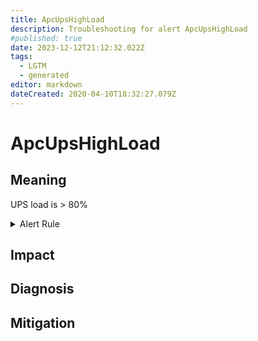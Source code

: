 ```yaml
---
title: ApcUpsHighLoad
description: Troubleshooting for alert ApcUpsHighLoad
#published: true
date: 2023-12-12T21:12:32.022Z
tags: 
  - LGTM
  - generated
editor: markdown
dateCreated: 2020-04-10T18:32:27.079Z
---
```


# ApcUpsHighLoad

## Meaning
[//]: # "Short paragraph that explains what the alert means"
UPS load is > 80%

<details>
  <summary>Alert Rule</summary>

{{% rule "apc-ups/apcupsd_exporter.yml" "ApcUpsHighLoad" %}}

<!-- Rule when generated

```yaml
alert: ApcUpsHighLoad
expr: apcupsd_ups_load_percent > 80
for: 0m
labels:
    severity: warning
annotations:
    summary: APC UPS high load (instance {{ $labels.instance }})
    description: |-
        UPS load is > 80%
          VALUE = {{ $value }}
          LABELS = {{ $labels }}
    runbook: https://github.com/srerun/prometheus-alerts/blob/main/content/runbooks/apcupsd_exporter/ApcUpsHighLoad.md

```

-->

</details>


## Impact
[//]: # "What could / will happen if the alert is not addressed"



## Diagnosis
[//]: # "Steps to take to identify the cause of the problem"



## Mitigation
[//]: # "The steps necessary to resolve the alert"
